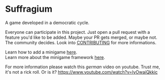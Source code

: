 # Suffragium
A game developed in a democratic cycle.

Everyone can participate in this project. Just open a pull request
with a feature you'd like to be added.
Maybe your PR gets merged, or maybe not. The community decides. 
Look into [CONTRIBUTING](https://github.com/letsgamedev/Suffragium/blob/main/CONTRIBUTING.md#contributing-to-suffragium)
for more informations.

Learn how to add a minigame [here](game/games/testgame/README.md).  
Learn more about the minigame framework [here](game/menu/README.md).  

For more information please watch this *german* video on youtube.
Trust me, it's not a rick roll. Or is it?
https://www.youtube.com/watch?v=IyOwaiQkkic